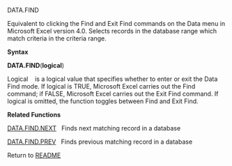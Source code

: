 DATA.FIND

Equivalent to clicking the Find and Exit Find commands on the Data menu
in Microsoft Excel version 4.0. Selects records in the database range
which match criteria in the criteria range.

**Syntax**

**DATA.FIND**(**logical**)

Logical    is a logical value that specifies whether to enter or exit
the Data Find mode. If logical is TRUE, Microsoft Excel carries out the
Find command; if FALSE, Microsoft Excel carries out the Exit Find
command. If logical is omitted, the function toggles between Find and
Exit Find.

**Related Functions**

[DATA.FIND.NEXT](DATA.FIND.NEXT.md)   Finds next matching record in a database

[DATA.FIND.PREV](DATA.FIND.PREV.md)   Finds previous matching record in a database



Return to [README](README.md)

